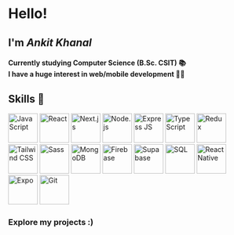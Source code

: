 <h1>Hello!</h1>
 <h2><b>I'm<i> Ankit Khanal </i></b></h2>
<h4>
Currently studying Computer Science (B.Sc. CSIT) 📚<br>
I have a huge interest in web/mobile development 🧑‍💻
</h4>
<h2>Skills 💪</h2>

<div>
   <img src="https://cdn.pixabay.com/photo/2015/04/23/17/41/javascript-736400_960_720.png" alt="JavaScript" height="60" width="60"> 
   <img src="https://cdn.freebiesupply.com/logos/large/2x/react-1-logo-png-transparent.png" alt="React" height="60" width="60">
   <img src="https://imgs.search.brave.com/zQlJGPdc231GeHYIoOArGAR0L9wfuKQiDTuX4_YOdvc/rs:fit:860:0:0:0/g:ce/aHR0cHM6Ly9hc3Nl/dC5icmFuZGZldGNo/LmlvL2lkMmFsdWUt/cngvaWRHdThJSkJk/My5zdmc_dXBkYXRl/ZD0xNzE0NTU2MjIx/Mjky"    alt="Next.js" height="60" width="60"> 
   <img src="https://static-00.iconduck.com/assets.00/nodejs-icon-2048x2048-rueyo8fw.png" alt="Node.js" height="60" width="60"> 
   <img src="https://encrypted-tbn0.gstatic.com/images?q=tbn:ANd9GcSnDneBGnQL7E9hZDwztRO1GfQcCj1FqRrhBw&s" alt="Express JS" height="60" width="60">
   <img src="https://upload.wikimedia.org/wikipedia/commons/thumb/f/f5/Typescript.svg/1200px-Typescript.svg.png" alt="TypeScript" height="60" width="60">
   <img src="https://logowik.com/content/uploads/images/redux.jpg" alt="Redux" style="object-fit:cover" height="60" width="60">
   <img src="https://upload.wikimedia.org/wikipedia/commons/d/d5/Tailwind_CSS_Logo.svg" alt="Tailwind CSS" height="60" width="60">
   <img src="https://cdn.worldvectorlogo.com/logos/sass-1.svg" alt="Sass" height="60" width="60"> 
   <img src="https://cdn.iconscout.com/icon/free/png-512/mongodb-5-1175140.png" alt="MongoDB" height="60" width="60">
   <img src="https://firebase.google.com/static/images/brand-guidelines/logo-vertical.png" alt="Firebase" height="60" width="60">
   <img src="https://supabase.com/dashboard/img/supabase-logo.svg" alt="Supabase" height="60" width="60">
   <img src="https://www.netgen.co.za/wp-content/uploads/2023/05/SQL-Database.png" alt="SQL" height="60" width="60">
   <img src="https://www.rapidbrains.com/assets/img/services/rapidbrains-react-native.webp" alt="React Native" height="60" width="60">
   <img src="https://encrypted-tbn0.gstatic.com/images?q=tbn:ANd9GcT2uEqD0C38fQX4PSzW1YOQuIBaGR06NPNIyQ&s" alt="Expo" height="60" width="60">
   <img src="https://git-scm.com/images/logos/downloads/Git-Icon-1788C.png" alt="Git" height="60" width="60">
</div>
<b><h3>Explore my projects :)</h3></b>

